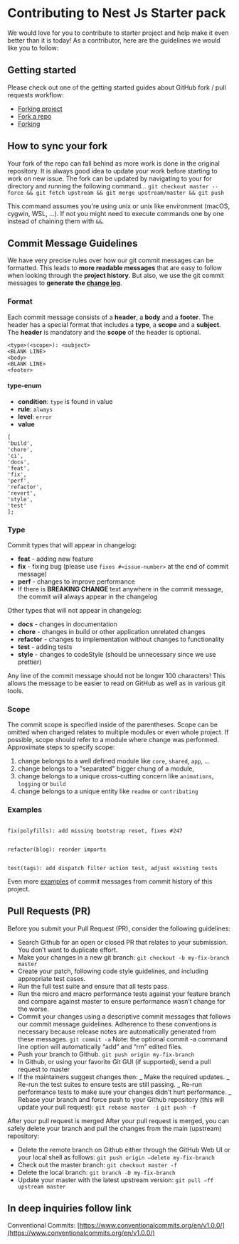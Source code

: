 # Contributing to Nest Js Starter pack

We would love for you to contribute to starter project and help make it even better than it is
today! As a contributor, here are the guidelines we would like you to follow:

## Getting started

Please check out one of the getting started guides about GitHub fork / pull requests workflow:

- [Forking project](https://guides.github.com/activities/forking/)
- [Fork a repo](https://help.github.com/articles/fork-a-repo/)
- [Forking](https://gist.github.com/Chaser324/ce0505fbed06b947d962)

## How to sync your fork

Your fork of the repo can fall behind as more work is done in the original repository.
It is always good idea to update your work before starting to work on new issue.
The fork can be updated by navigating to your for directory and running the following command...
`git checkout master --force && git fetch upstream && git merge upstream/master && git push`

This command assumes you're using unix or unix like environment (macOS, cygwin, WSL, ...).
If not you might need to execute commands one by one instead of chaining them with `&&`.

## Commit Message Guidelines

We have very precise rules over how our git commit messages can be formatted. This leads to **more
readable messages** that are easy to follow when looking through the **project history**. But also,
we use the git commit messages to **generate the [change log](https://github.com/vinodm1609/solulab_assignment/blob/main/CHANGELOG.md)**.

### Format

Each commit message consists of a **header**, a **body** and a **footer**. The header has a special
format that includes a **type**, a **scope** and a **subject**.
The **header** is mandatory and the **scope** of the header is optional.

```
<type>(<scope>): <subject>
<BLANK LINE>
<body>
<BLANK LINE>
<footer>
```

#### type-enum

- **condition**: `type` is found in value
- **rule**: `always`
- **level**: `error`
- **value**

```
[
'build',
'chore',
'ci',
'docs',
'feat',
'fix',
'perf',
'refactor',
'revert',
'style',
'test'
];

```

### Type

Commit types that will appear in changelog:

- **feat** - adding new feature
- **fix** - fixing bug (please use `fixes #<issue-number>` at the end of commit message)
- **perf** - changes to improve performance
- If there is **BREAKING CHANGE** text anywhere in the commit message, the commit will always appear in the changelog

Other types that will not appear in changelog:

- **docs** - changes in documentation
- **chore** - changes in build or other application unrelated changes
- **refactor** - changes to implementation without changes to functionality
- **test** - adding tests
- **style** - changes to codeStyle (should be unnecessary since we use prettier)

Any line of the commit message should not be longer 100 characters! This allows the message to be easier
to read on GitHub as well as in various git tools.

### Scope

The commit scope is specified inside of the parentheses. Scope can be omitted when changed
relates to multiple modules or even whole project. If possible, scope should refer to a module where change was performed.
Approximate steps to specify scope:

1.  change belongs to a well defined module like `core`, `shared`, `app`, ...
2.  change belongs to a "separated" bigger chung of a module,
3.  change belongs to a unique cross-cutting concern like `animations`, `logging` or `build`
4.  change belongs to a unique entity like `readme` or `contributing`

### Examples

```

fix(polyfills): add missing bootstrap reset, fixes #247

```

```

refactor(blog): reorder imports

```

```

test(tags): add dispatch filter action test, adjust existing tests

```

Even more [examples](https://github.com/vinodm1609/solulab_assignment/commits/main) of commit messages from commit history of this project.

## Pull Requests (PR)

Before you submit your Pull Request (PR), consider the following guidelines:

- Search Github for an open or closed PR that relates to your submission. You don’t want to duplicate effort.
- Make your changes in a new git branch:
  `git checkout -b my-fix-branch master`
- Create your patch, following code style guidelines, and including appropriate test cases.
- Run the full test suite and ensure that all tests pass.
- Run the micro and macro performance tests against your feature branch and compare against master to ensure performance wasn’t change for the worse.
- Commit your changes using a descriptive commit messages that follows our commit message guidelines. Adherence to these conventions is necessary because release notes are automatically generated from these messages.
  `git commit -a`
  Note: the optional commit -a command line option will automatically “add” and “rm” edited files.
- Push your branch to Github.
  `git push origin my-fix-branch`
- In Github, or using your favorite Git GUI (if supported), send a pull request to master
- If the maintainers suggest changes then:
  _ Make the required updates.
  _ Re-run the test suites to ensure tests are still passing.
  _ Re-run performance tests to make sure your changes didn’t hurt performance.
  _ Rebase your branch and force push to your Github repository (this will update your pull request):
  `git rebase master -i`
  `git push -f`

After your pull request is merged
After your pull request is merged, you can safely delete your branch and pull the changes from the main (upstream) repository:

- Delete the remote branch on Github either through the GitHub Web UI or your local shell as follows:
  `git push origin —delete my-fix-branch`
- Check out the master branch:
  `git checkout master -f`
- Delete the local branch:
  `git branch -D my-fix-branch`
- Update your master with the latest upstream version:
  `git pull —ff upstream master`

## In deep inquiries follow link

Conventional Commits: [https://www.conventionalcommits.org/en/v1.0.0/](https://www.conventionalcommits.org/en/v1.0.0/)

```

```
